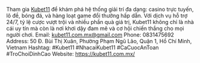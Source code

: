 Tham gia [Kubet11](https://kubet11.com.mx/) để khám phá hệ thống giải trí đa dạng: casino trực tuyến, lô đề, bóng đá, và hàng loạt game đổi thưởng hấp dẫn. Với dịch vụ hỗ trợ 24/7, tỷ lệ cược vượt trội và nhiều phần quà giá trị, Kubet11 không chỉ là nhà cái uy tín mà còn là nơi khơi dậy đam mê và cơ hội chiến thắng cho mọi người chơi.
Email: kubet11.com.mx@gmail.com
Phone: 0831475692
Address: 50 Đ. Bùi Thị Xuân, Phường Phạm Ngũ Lão, Quận 1, Hồ Chí Minh, Vietnam
Hashtag: #Kubet11 #NhacaiKubet11 #CaCuocAnToan #TroChoiDinhCao
Website: https://kubet11.com.mx/
